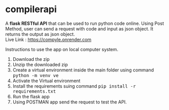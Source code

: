 # compilerapi
A **flask RESTful API** that can be used to run python code online.
Using Post Method, user can send a request with code and input as json object. It returns the output as json object. 
<br>
Live Link : https://compyle.onrender.com

Instructions to use the app on local computer system. 
<ol>
  <li>Download the zip</li>
  <li>Unzip the downloaded zip</li>
  <li>Create a virtual environment inside the main folder using command <kbd>python -m venv ve</kbd></li>
    <li>Activate the Virtual environment</li>
    <li>Install the requirements suing command <kbd>pip install -r requirements.txt</kbd></li>
    <li>Run the flask app</li>
    <li>Using POSTMAN app send the request to test the API. </li>
</ol>
